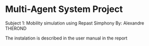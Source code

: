 # Multi-Agent System Project
Subject 1: Mobility simulation using Repast Simphony
By: Alexandre THEROND

The instalation is described in the user manual in the report
